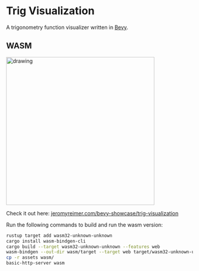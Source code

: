 # Trig Visualization
A trigonometry function visualizer written in [Bevy](https://bevyengine.org/).

## WASM
<img src="https://i.imgur.com/PO2WSgp.gif" alt="drawing" width="400"/>

Check it out here: [jeromyreimer.com/bevy-showcase/trig-visualization](https://jeromyreimer.com/bevy-showcase/trig-visualization/)

Run the following commands to build and run the wasm version:
```bash
rustup target add wasm32-unknown-unknown
cargo install wasm-bindgen-cli
cargo build --target wasm32-unknown-unknown --features web
wasm-bindgen --out-dir wasm/target --target web target/wasm32-unknown-unknown/debug/trig-visualization.wasm
cp -r assets wasm/
basic-http-server wasm
```
